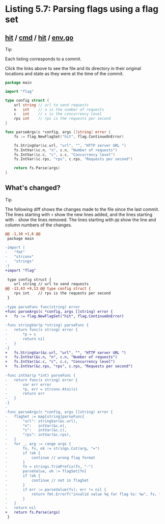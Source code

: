 # Listing 5.7: Parsing flags using a flag set

## [hit](https://github.com/inancgumus/gobyexample/blob/be1a37d86e6c4be0301071736f9c456f1f81811e/hit) / [cmd](https://github.com/inancgumus/gobyexample/blob/be1a37d86e6c4be0301071736f9c456f1f81811e/hit/cmd) / [hit](https://github.com/inancgumus/gobyexample/blob/be1a37d86e6c4be0301071736f9c456f1f81811e/hit/cmd/hit) / [env.go](https://github.com/inancgumus/gobyexample/blob/be1a37d86e6c4be0301071736f9c456f1f81811e/hit/cmd/hit/env.go)

> [!TIP]
> Each listing corresponds to a commit.
>
> Click the links above to see the file and its directory in their original locations and state as they were at the time of the commit.

```go
package main

import "flag"

type config struct {
	url string // url to send requests
	n   int    // n is the number of requests
	c   int    // c is the concurrency level
	rps int    // rps is the requests per second
}

func parseArgs(c *config, args []string) error {
	fs := flag.NewFlagSet("hit", flag.ContinueOnError)

	fs.StringVar(&c.url, "url", "", "HTTP server URL ")
	fs.IntVar(&c.n, "n", c.n, "Number of requests")
	fs.IntVar(&c.c, "c", c.c, "Concurrency level")
	fs.IntVar(&c.rps, "rps", c.rps, "Requests per second")

	return fs.Parse(args)
}
```

## What's changed?

> [!TIP]
> The following diff shows the changes made to the file since the last commit.
> The lines starting with `+` show the new lines added, and the lines starting with `-` show the lines removed.
> The lines starting with `@@` show the line and column numbers of the changes.

```diff
@@ -1,10 +1,6 @@
 package main
 
-import (
-	"fmt"
-	"strconv"
-	"strings"
-)
+import "flag"
 
 type config struct {
 	url string // url to send requests
@@ -13,43 +9,13 @@ type config struct {
 	rps int    // rps is the requests per second
 }
 
-type parseFunc func(string) error
+func parseArgs(c *config, args []string) error {
+	fs := flag.NewFlagSet("hit", flag.ContinueOnError)
 
-func stringVar(p *string) parseFunc {
-	return func(s string) error {
-		*p = s
-		return nil
-	}
-}
+	fs.StringVar(&c.url, "url", "", "HTTP server URL ")
+	fs.IntVar(&c.n, "n", c.n, "Number of requests")
+	fs.IntVar(&c.c, "c", c.c, "Concurrency level")
+	fs.IntVar(&c.rps, "rps", c.rps, "Requests per second")
 
-func intVar(p *int) parseFunc {
-	return func(s string) error {
-		var err error
-		*p, err = strconv.Atoi(s)
-		return err
-	}
-}
-
-func parseArgs(c *config, args []string) error {
-	flagSet := map[string]parseFunc{
-		"url": stringVar(&c.url),
-		"n":   intVar(&c.n),
-		"c":   intVar(&c.c),
-		"rps": intVar(&c.rps),
-	}
-	for _, arg := range args {
-		fn, fv, ok := strings.Cut(arg, "=")
-		if !ok {
-			continue // wrong flag format
-		}
-		fn = strings.TrimPrefix(fn, "-")
-		parseValue, ok := flagSet[fn]
-		if !ok {
-			continue // not in flagSet
-		}
-		if err := parseValue(fv); err != nil {
-			return fmt.Errorf("invalid value %q for flag %s: %w", fv, fn, err)
-		}
-	}
-	return nil
+	return fs.Parse(args)
 }
```

